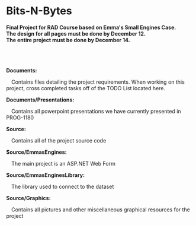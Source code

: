# Bits-N-Bytes
<b>Final Project for RAD Course based on Emma's Small Engines Case.</b>
<br>
<b>The design for all pages must be done by December 12.</b>
<br>
<b>The entire project must be done by December 14.</b>
<br><br><br><br>

<b>Documents:</b>

&emsp;Contains files detailing the project requirements. When working on this project, cross completed tasks off of the TODO List located here.

<b>Documents/Presentations:</b>

&emsp;Contains all powerpoint presentations we have currently presented in PROG-1180

<b>Source:</b>

&emsp;Contains all of the project source code

<b>Source/EmmasEngines:</b>

&emsp;The main project is an ASP.NET Web Form
  
<b>Source/EmmasEnginesLibrary:</b>

&emsp;The library used to connect to the dataset

<b>Source/Graphics:</b>

&emsp;Contains all pictures and other miscellaneous graphical resources for the project
